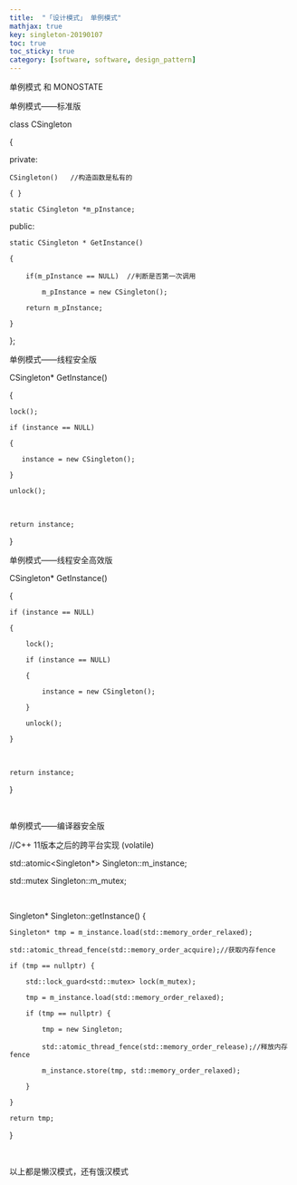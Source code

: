 ```yaml
---
title:  "「设计模式」 单例模式"
mathjax: true
key: singleton-20190107
toc: true
toc_sticky: true
category: [software, software, design_pattern]
---
```


单例模式 和 MONOSTATE

单例模式——标准版





class CSingleton

{

private:

    CSingleton()   //构造函数是私有的

    { }

    static CSingleton *m_pInstance;

public:

    static CSingleton * GetInstance()

    {

        if(m_pInstance == NULL)  //判断是否第一次调用

            m_pInstance = new CSingleton();

        return m_pInstance;

    }

};

单例模式——线程安全版





CSingleton* GetInstance()

{

    lock();

    if (instance == NULL)

    {

       instance = new CSingleton();

    }

    unlock();

 

    return instance;

}

单例模式——线程安全高效版





CSingleton* GetInstance()

{

    if (instance == NULL)

    {

        lock();

        if (instance == NULL)

        {

            instance = new CSingleton();

        }

        unlock();

    }

 

    return instance;

}

 



单例模式——编译器安全版





//C++ 11版本之后的跨平台实现 (volatile)

std::atomic<Singleton*> Singleton::m_instance;

std::mutex Singleton::m_mutex;

 

Singleton* Singleton::getInstance() {

    Singleton* tmp = m_instance.load(std::memory_order_relaxed);

    std::atomic_thread_fence(std::memory_order_acquire);//获取内存fence

    if (tmp == nullptr) {

        std::lock_guard<std::mutex> lock(m_mutex);

        tmp = m_instance.load(std::memory_order_relaxed);

        if (tmp == nullptr) {

            tmp = new Singleton;

            std::atomic_thread_fence(std::memory_order_release);//释放内存fence

            m_instance.store(tmp, std::memory_order_relaxed);

        }

    }

    return tmp;

}

 





以上都是懒汉模式，还有饿汉模式
